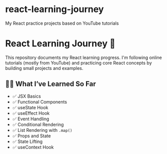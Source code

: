 # react-learning-journey
 My React practice projects based on YouTube tutorials

# React Learning Journey 🚀

This repository documents my React learning progress. I'm following online tutorials (mostly from YouTube) and practicing core React concepts by building small projects and examples.

## 👨‍💻 What I’ve Learned So Far

- ✅ JSX Basics
- ✅ Functional Components
- ✅ useState Hook
- ✅ useEffect Hook
- ✅ Event Handling
- ✅ Conditional Rendering
- ✅ List Rendering with `.map()`
- ✅ Props and State
- ✅ State Lifting
- ✅ useContext Hook




